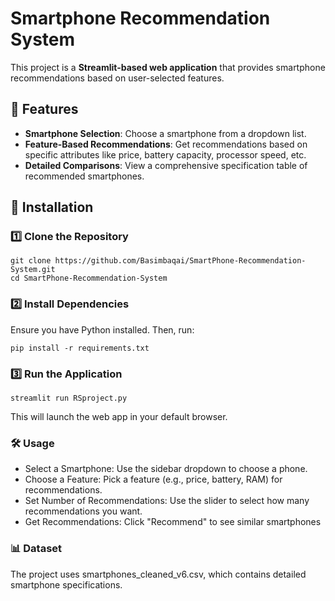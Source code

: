# Smartphone Recommendation System

This project is a **Streamlit-based web application** that provides smartphone recommendations based on user-selected features.

## 📌 Features

- **Smartphone Selection**: Choose a smartphone from a dropdown list.
- **Feature-Based Recommendations**: Get recommendations based on specific attributes like price, battery capacity, processor speed, etc.
- **Detailed Comparisons**: View a comprehensive specification table of recommended smartphones.

## 🚀 Installation

### 1️⃣ Clone the Repository

```
git clone https://github.com/Basimbaqai/SmartPhone-Recommendation-System.git
cd SmartPhone-Recommendation-System
```

### 2️⃣ Install Dependencies
Ensure you have Python installed. Then, run:
```
pip install -r requirements.txt
```
### 3️⃣ Run the Application
```
streamlit run RSproject.py
```
This will launch the web app in your default browser.

### 🛠 Usage

- Select a Smartphone: Use the sidebar dropdown to choose a phone.
- Choose a Feature: Pick a feature (e.g., price, battery, RAM) for recommendations.
- Set Number of Recommendations: Use the slider to select how many recommendations you want.
- Get Recommendations: Click "Recommend" to see similar smartphones

### 📊 Dataset
The project uses smartphones_cleaned_v6.csv, which contains detailed smartphone specifications.
